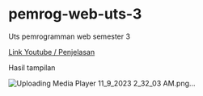 # pemrog-web-uts-3
Uts pemrogramman web semester 3

[Link Youtube / Penjelasan ](https://www.youtube.com/watch?v=KFBtg5O_DQk)

Hasil tampilan

![Uploading Media Player 11_9_2023 2_32_03 AM.png…]()
